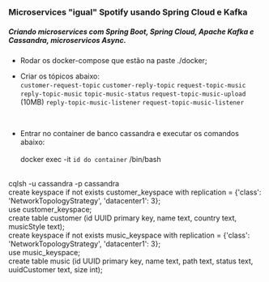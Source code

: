 ### Microservices "igual" Spotify usando Spring Cloud e Kafka
##### Criando microservices com Spring Boot, Spring Cloud, Apache Kafka e Cassandra, microservicos Async.

- Rodar os docker-compose que estão na paste ./docker;

- Criar os tópicos abaixo: <br/>
`customer-request-topic`
`customer-reply-topic`
`request-topic-music`
`reply-topic-music`
`topic-music-status`
`request-topic-music-upload` (10MB)
`reply-topic-music-listener`
`request-topic-music-listener`
<br/>

- Entrar no container de banco cassandra e executar os comandos abaixo: <br/><br/>
docker exec -it `id do container`  /bin/bash
<br/>
cqlsh -u cassandra -p cassandra
<br/>
create keyspace if not exists customer_keyspace with replication = {'class': 'NetworkTopologyStrategy', 'datacenter1': 3};
<br/>
use customer_keyspace;
<br/>
create table customer (id UUID primary key, name text, country text, musicStyle text);
<br/>
create keyspace if not exists music_keyspace with replication = {'class': 'NetworkTopologyStrategy', 'datacenter1': 3};
<br/>
use music_keyspace;
<br/>
create table music (id UUID primary key, name text, path text, status text, uuidCustomer text, size int);